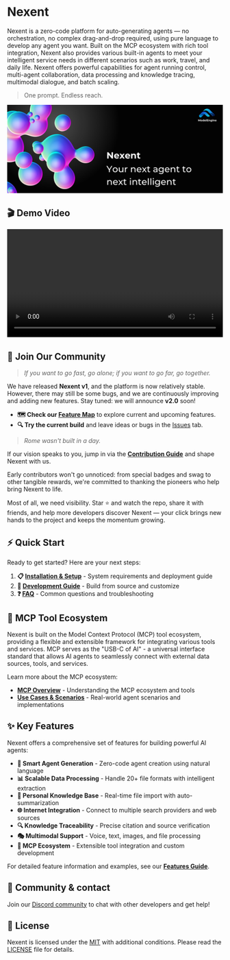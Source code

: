 # Nexent

Nexent is a zero-code platform for auto-generating agents — no orchestration, no complex drag-and-drop required, using pure language to develop any agent you want. Built on the MCP ecosystem with rich tool integration, Nexent also provides various built-in agents to meet your intelligent service needs in different scenarios such as work, travel, and daily life. Nexent offers powerful capabilities for agent running control, multi-agent collaboration, data processing and knowledge tracing, multimodal dialogue, and batch scaling.

> One prompt. Endless reach.

![Nexent Banner](../../assets/NexentBanner.png)

## 🎬 Demo Video

<video controls width="100%" style="max-width: 800px;">
  <source src="https://github.com/user-attachments/assets/b844e05d-5277-4509-9463-1c5b3516f11e" type="video/mp4" />
  <p>Your browser does not support the video tag. <a href="https://github.com/user-attachments/assets/b844e05d-5277-4509-9463-1c5b3516f11e">View the demo video</a></p>
</video>

## 🤝 Join Our Community

> *If you want to go fast, go alone; if you want to go far, go together.*

We have released **Nexent v1**, and the platform is now relatively stable. However, there may still be some bugs, and we are continuously improving and adding new features. Stay tuned: we will announce **v2.0** soon!

* **🗺️ Check our [Feature Map](https://github.com/orgs/ModelEngine-Group/projects/6)** to explore current and upcoming features.
* **🔍 Try the current build** and leave ideas or bugs in the [Issues](https://github.com/ModelEngine-Group/nexent/issues) tab.

> *Rome wasn't built in a day.*

If our vision speaks to you, jump in via the **[Contribution Guide](../contributing)** and shape Nexent with us.

Early contributors won't go unnoticed: from special badges and swag to other tangible rewards, we're committed to thanking the pioneers who help bring Nexent to life.

Most of all, we need visibility. Star ⭐ and watch the repo, share it with friends, and help more developers discover Nexent — your click brings new hands to the project and keeps the momentum growing.

## ⚡ Quick Start

Ready to get started? Here are your next steps:

1. **📋 [Installation & Setup](./installation.md)** - System requirements and deployment guide
2. **🔧 [Development Guide](./development-guide.md)** - Build from source and customize
3. **❓ [FAQ](../faq.md)** - Common questions and troubleshooting

## 🌱 MCP Tool Ecosystem

Nexent is built on the Model Context Protocol (MCP) tool ecosystem, providing a flexible and extensible framework for integrating various tools and services. MCP serves as the "USB-C of AI" - a universal interface standard that allows AI agents to seamlessly connect with external data sources, tools, and services.

Learn more about the MCP ecosystem:
- **[MCP Overview](../mcp-ecosystem/overview.md)** - Understanding the MCP ecosystem and tools
- **[Use Cases & Scenarios](../mcp-ecosystem/use-cases.md)** - Real-world agent scenarios and implementations

## ✨ Key Features

Nexent offers a comprehensive set of features for building powerful AI agents:

- **🤖 Smart Agent Generation** - Zero-code agent creation using natural language
- **📊 Scalable Data Processing** - Handle 20+ file formats with intelligent extraction
- **🧠 Personal Knowledge Base** - Real-time file import with auto-summarization
- **🌐 Internet Integration** - Connect to multiple search providers and web sources
- **🔍 Knowledge Traceability** - Precise citation and source verification
- **🎭 Multimodal Support** - Voice, text, images, and file processing
- **🔧 MCP Ecosystem** - Extensible tool integration and custom development

For detailed feature information and examples, see our **[Features Guide](./features.md)**.

## 💬 Community & contact

Join our [Discord community](https://discord.gg/tb5H3S3wyv) to chat with other developers and get help!

## 📄 License

Nexent is licensed under the [MIT](../license) with additional conditions. Please read the [LICENSE](../license) file for details.

